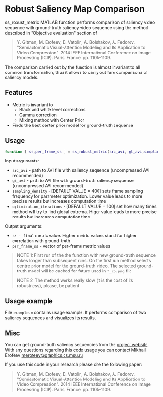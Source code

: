 Robust Saliency Map Comparison
=========

ss_robust_metric MATLAB function performs comparison of saliency video sequence with ground-truth saliency video
sequence using the method described in "Objective evaluation" section of

> Y. Gitman, M. Erofeev, D. Vatolin, A. Bolshakov, A. Fedorov. "Semiautomatic Visual-Attention Modeling and
> Its Application to Video Compression". 2014 IEEE International Conference on Image Processing (ICIP).
> Paris, France, pp. 1105-1109.

The comparison carried out by the function is almost invariant to all common transformation, thus it allows to carry out
fare comparisons of saliency models.

Features
---------

 - Metric is invariant to
   - Black and white level corrections
   - Gamma correction
   - Mixing method with Center Prior
 - Finds the best center prior model for ground-truth sequence

Usage
-----
```MATLAB
function [ ss,per_frame_ss ] = ss_robust_metric(src_avi, gt_avi,sampling_density,optimization_iterations)
```

Input arguments:
 - `src_avi` - path to AVI file with saliency sequence (uncompressed AVI recommended)
 - `gt_avi` - path to AVI file with ground-truth saliency sequence (uncompressed AVI recommended)
 - `sampling_density` - [DEFAULT VALUE  = 400] sets frame sampling frequency for parameter optimization. Lower value leads
   to more precise results but increases computation time
 - `optimization_iterations` - [DEFAULT VALUE  = 100] set how many times method will try to find global extrema. Higer value leads
   to more precise results but increases computation time

Output arguments:
 - `ss - final` metric value. Higher metric values stand for higher correlation with ground-truth
 - `per_frame_ss` - vector of per-frame metric values

> NOTE 1: First run of the the function with new ground-truth sequence takes longer than subsequent runs. On the first run method
> selects centre prior model for the ground-truth video. The selected ground-truth model will be cached for future used in `*_cp.png`
> file
>
> NOTE 2: The method works really slow (it is the cost of its robustness), please, be patient

Usage example
------------
File `example.m` contains usage example. It performs comparison of two saliency sequences and visualizes its results.


Misc
-----

You can get ground-truth saliency sequencies from the [project website][]. With any questions regarding this code usage you can contact
Mikhail Erofeev merofeev@graphics.cs.msu.ru

If you use this code in your research please cite the following paper:
> Y. Gitman, M. Erofeev, D. Vatolin, A. Bolshakov, A. Fedorov. "Semiautomatic Visual-Attention Modeling and
> Its Application to Video Compression". 2014 IEEE International Conference on Image Processing (ICIP).
> Paris, France, pp. 1105-1109.

 [project website]: http://compression.ru/video/savam/        "project website"
